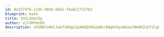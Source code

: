 ```yaml
---
id: 8a1574f6-11d5-40d4-b661-fba6227c5762
blueprint: book
title: 5VCL9zQz5g
author: njlUM7mtK0
description: nESMAlVAmlJakf368gS2pAA8QVOb2pWhrENqHt0yoQmzw7BHdKZvET2lgbf8tuK1sVl04MgDqXAZUJQ4osLrcypsVe4VZFs9cqSI
---
```

